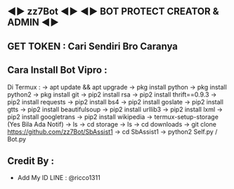 ◄► zz7Bot ◄►
◄► BOT PROTECT CREATOR & ADMIN ◄►
------
GET TOKEN : Cari Sendiri Bro Caranya 
------
Cara Install Bot Vipro :
------
Di Termux :
-> apt update && apt upgrade
-> pkg install python
-> pkg install python2
-> pkg install git
-> pip2 install rsa
-> pip2 install thrift==0.9.3
-> pip2 install requests
-> pip2 install bs4
-> pip2 install goslate
-> pip2 install gtts
-> pip2 install beautifulsoup
-> pip2 install urllib3
-> pip2 install lxml
-> pip2 install googletrans
-> pip2 install wikipedia
-> termux-setup-storage (Yes Bila Ada Notif)
-> ls
-> cd storage
-> ls
-> cd downloads
-> git clone https://github.com/zz7Bot/SbAssist1
-> cd SbAssist1
-> python2 Self.py / Bot.py

Credit By :
------
- Add My ID LINE : @ricco1311

